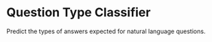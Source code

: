 # Question Type Classifier

Predict the types of answers expected for natural language questions.


